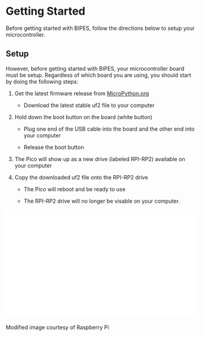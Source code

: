 # Getting Started

Before getting started with BIPES, follow the directions below to setup your microcontroller.

## Setup

However, before getting started with BIPES, your microcontroller board must be setup.  Regardless of which board you are using, you should start by doing the following steps:

1. Get the latest firmware release from [MicroPython.org](https://micropython.org/download/rp2-pico/)

    - Download the latest stable uf2 file to your computer

2. Hold down the boot button on the board (white button)

    - Plug one end of the USB cable into the board and the other end into your computer

    - Release the boot button

3. The Pico will show up as a new drive (labeled RPI-RP2) available on your computer

4. Copy the downloaded uf2 file onto the RPI-RP2 drive

    - The Pico will reboot and be ready to use

    - The RPI-RP2 drive will no longer be visable on your computer.

![Install MicroPython](../img/installMicroPython.gif)

Modified image courtesy of Raspberry Pi
